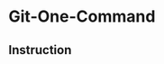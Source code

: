 # Git-One-Command

## Instruction

[Makefile git add commit push github All in One command]: https://panjeh.medium.com/makefile-git-add-commit-push-github-all-in-one-command-9dcf76220f48
